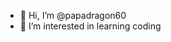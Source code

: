 - 👋 Hi, I’m @papadragon60
- 👀 I’m interested in learning coding


<!---
papadragon60/papadragon60 is a ✨ special ✨ repository because its `README.md` (this file) appears on your GitHub profile.
You can click the Preview link to take a look at your changes.
--->
